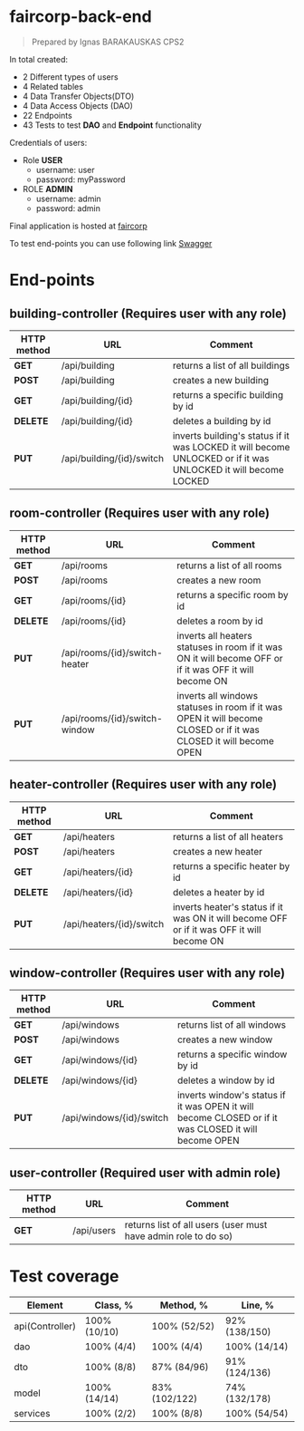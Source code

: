 
# faircorp-back-end

> Prepared by Ignas BARAKAUSKAS CPS2

In total created:

* 2 Different types of users
* 4 Related tables
* 4 Data Transfer Objects(DTO)
* 4 Data Access Objects (DAO)
* 22 Endpoints
* 43 Tests to test **DAO** and **Endpoint** functionality

Credentials of users:

* Role **USER**
  * username: user
  * password: myPassword
* ROLE **ADMIN**
  * username: admin
  * password: admin

Final application is hosted at [faircorp](https://faircorp-ignas-barakauskas.cleverapps.io)

To test end-points you can use following link [Swagger](https://faircorp-ignas-barakauskas.cleverapps.io/swagger-ui/index.html#/)

# **End-points**

## building-controller (Requires user with any role)

| HTTP method | URL | Comment |
|--|--|--|
| **GET** | /api/building | returns a list of all buildings|
| **POST** | /api/building | creates a new building |
| **GET** | /api/building/{id} | returns a specific building by id|
| **DELETE** | /api/building/{id} | deletes a building by id|
| **PUT** | /api/building/{id}/switch | inverts building's status if it was LOCKED it will become UNLOCKED or if it was UNLOCKED it will become LOCKED|

## room-controller (Requires user with any role)

| HTTP method | URL | Comment |
|--|--|--|
| **GET** | /api/rooms | returns a list of all rooms|
| **POST** | /api/rooms | creates a new room |
| **GET** | /api/rooms/{id} | returns a specific room by id|
| **DELETE** | /api/rooms/{id} | deletes a room by id|
| **PUT** | /api/rooms/{id}/switch-heater | inverts all heaters statuses in room if it was ON it will become OFF or if it was OFF it will become ON|
| **PUT** | /api/rooms/{id}/switch-window | inverts all windows statuses in room if it was OPEN it will become CLOSED or if it was CLOSED it will become OPEN|

## heater-controller (Requires user with any role)

| HTTP method | URL | Comment |
|--|--|--|
| **GET** | /api/heaters | returns a list of all heaters|
| **POST** | /api/heaters | creates a new heater |
| **GET** | /api/heaters/{id} | returns a specific heater by id|
| **DELETE** | /api/heaters/{id} | deletes a heater by id|
| **PUT** | /api/heaters/{id}/switch | inverts heater's status if it was ON it will become OFF or if it was OFF it will become ON|

## window-controller (Requires user with any role)

| HTTP method | URL | Comment |
|--|--|--|
| **GET** | /api/windows | returns list of all windows|
| **POST** | /api/windows | creates a new window |
| **GET** | /api/windows/{id} | returns a specific window by id|
| **DELETE** | /api/windows/{id} | deletes a window by id|
| **PUT** | /api/windows/{id}/switch | inverts window's status if it was OPEN it will become CLOSED or if it was CLOSED it will become OPEN|

## user-controller (Required user with admin role)

| HTTP method | URL | Comment |
|--|--|--|
| **GET** | /api/users | returns list of all users (user must have admin role to do so)|

# **Test coverage**

| Element | Class, % | Method, % | Line, % |
|--|--|--|--|
|api(Controller)|100% (10/10)|100% (52/52)| 92% (138/150)|
|dao|100% (4/4)|100% (4/4)|100% (14/14)|
|dto|100% (8/8)|87% (84/96)|91% (124/136)|
|model|100% (14/14)|83% (102/122)|74% (132/178)|
|services|100% (2/2)|100% (8/8)| 100% (54/54)|
